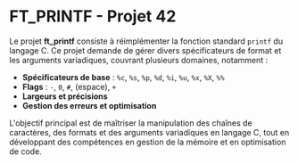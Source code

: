 # FT_PRINTF - Projet 42

Le projet **ft_printf** consiste à réimplémenter la fonction standard `printf` du langage C. Ce projet demande de gérer divers spécificateurs de format et les arguments variadiques, couvrant plusieurs domaines, notamment :

- **Spécificateurs de base** : `%c`, `%s`, `%p`, `%d`, `%i`, `%u`, `%x`, `%X`, `%%`
- **Flags** : `-`, `0`, `#`, (espace), `+`
- **Largeurs et précisions**
- **Gestion des erreurs et optimisation**

L'objectif principal est de maîtriser la manipulation des chaînes de caractères, des formats et des arguments variadiques en langage C, tout en développant des compétences en gestion de la mémoire et en optimisation de code.

